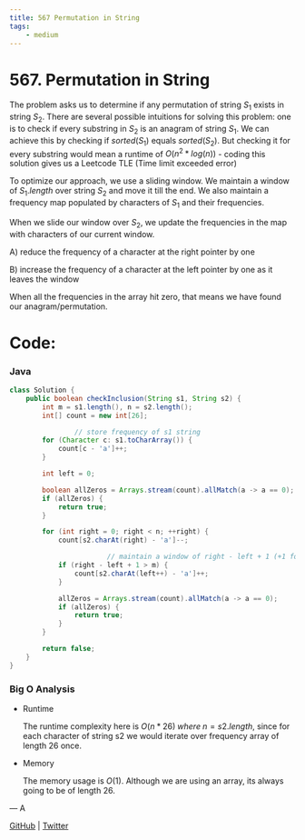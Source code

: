 ```yaml
---
title: 567 Permutation in String
tags:
    - medium
---
```



# 567. Permutation in String

The problem asks us to determine if any permutation of string $S_1$ exists in string $S_2$. There are several possible intuitions for solving this problem: one is to check if every substring in $S_2$ is an anagram of string  $S_1$. We can achieve this by checking if $sorted(S_1)$ equals $sorted(S_2)$. But checking it for every substring would mean a runtime of $O(n^2 *log (n))$ - coding this solution gives us a Leetcode TLE (Time limit exceeded error)

To optimize our approach, we use a sliding window. We maintain a window of $S_1.length$ over string $S_2$ and move it till the end. We also maintain a frequency map populated by characters of $S_1$ and their frequencies.

When we slide our window over $S_2$, we update the frequencies in the map with characters of our current window.

A) reduce the frequency of a character at the right pointer by one

B) increase the frequency of a character at the left pointer by one as it leaves the window

When all the frequencies in the array hit zero, that means we have found our anagram/permutation.

# Code:

### Java

```java
class Solution {
    public boolean checkInclusion(String s1, String s2) {
        int m = s1.length(), n = s2.length();
        int[] count = new int[26];

				// store frequency of s1 string
        for (Character c: s1.toCharArray()) {
            count[c - 'a']++;
        }

        int left = 0;

        boolean allZeros = Arrays.stream(count).allMatch(a -> a == 0);
        if (allZeros) {
            return true;
        }

        for (int right = 0; right < n; ++right) {
            count[s2.charAt(right) - 'a']--;

						// maintain a window of right - left + 1 (+1 for inclusive)
            if (right - left + 1 > m) {
                count[s2.charAt(left++) - 'a']++;
            }

            allZeros = Arrays.stream(count).allMatch(a -> a == 0);
            if (allZeros) {
                return true;
            }
        }

        return false;
    }
}
```

### Big O Analysis

- Runtime
    
    The runtime complexity here is $O(n * 26) \; where \; n=s2.length$, since for each character of string s2 we would iterate over frequency array of length 26 once.
    
- Memory
    
    The memory usage is $O(1)$. Although we are using an array, its always going to be of length 26.
    

— A

[GitHub](https://github.com/AtharvaKamble) | [Twitter](https://twitter.com/AtharvaKamble07)